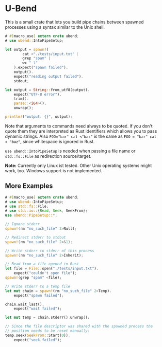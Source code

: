 U-Bend
======


This is a small crate that lets you build pipe chains between spawned
processes using a syntax similar to the Unix shell.

```rust
# #[macro_use] extern crate ubend;
# use ubend::IntoPipeSetup;

let output = spawn!(
		cat <"./tests/input.txt" |
		grep "spam" |
		wc "-l"
	).expect("spawn failed").
	output().
	expect("reading output failed").
	stdout;

let output = String::from_utf8(output).
	expect("UTF-8 error").
	trim().
	parse::<i64>().
	unwrap();

println!("output: {}", output);
```

Note that arguments to commands need always to be quoted. If you don't quote
them they are interpreted as Rust identifiers which allows you to pass
dynamic strings. Also `FOO="bar" cat <"baz"` is the same as
`FOO = "bar" cat < "baz"`, since whitespace is ignored in Rust.

`use ubend::IntoPipeSetup` is needed when passing a file name or
`std::fs::File` as redirection source/target.

**Note:** Currently only Linux ist tested. Other Unix operating systems might
work, too. Windows support is not implemented.

## More Examples

```rust
# #[macro_use] extern crate ubend;
# use ubend::IntoPipeSetup;
# use std::fs::File;
# use std::io::{Read, Seek, SeekFrom};
use ubend::PipeSetup::*;

// Ignore stderr
spawn!(rm "no_such_file" 2>Null);

// Redirect stderr to stdout
spawn!(rm "no_such_file" 2>&1);

// Write stderr to stderr of this process
spawn!(rm "no_such_file" 2>Inherit);

// Read from a file opened in Rust
let file = File::open("./tests/input.txt").
	expect("couldn't open file");
spawn!(grep "spam" <file);

// Write stderr to a temp file
let mut chain = spawn!(rm "no_such_file" 2>Temp).
	expect("spawn failed");

chain.wait_last().
	expect("wait failed");

let mut temp = chain.stderr().unwrap();

// Since the file descriptor was shared with the spawned process the
// position needs to be reset manually:
temp.seek(SeekFrom::Start(0)).
	expect("seek failed");
```
